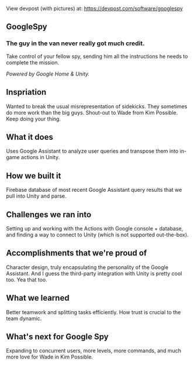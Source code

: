 View devpost (with pictures) at: https://devpost.com/software/googlespy

## GoogleSpy
### The guy in the van never really got much credit.

Take control of your fellow spy, sending him all the instructions he needs to complete the mission.

_Powered by Google Home & Unity._

## Inspriation
Wanted to break the usual misrepresentation of sidekicks. They sometimes do more work than the big guys.
Shout-out to Wade from Kim Possible. Keep doing your thing.

## What it does
Uses Google Assistant to analyze user queries and transpose them into in-game actions in Unity. 

## How we built it
Firebase database of most recent Google Assistant query results that we pull into Unity and parse. 

## Challenges we ran into
Setting up and working with the Actions with Google console + database, and finding a way to connect to Unity (which is not supported out-the-box).

## Accomplishments that we're proud of
Character design, truly encapsulating the personality of the Google Assistant.
And I guess the third-party integration with Unity is pretty cool too. Yea that too.

## What we learned
Better teamwork and splitting tasks efficiently. How trust is crucial to the team dynamic.

## What's next for Google Spy
Expanding to concurrent users, more levels, more commands, and much more love for Wade in Kim Possible.
